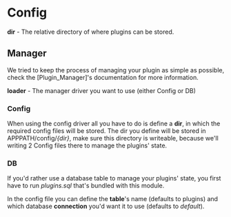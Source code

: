 # Config

**dir** - The relative directory of where plugins can be stored.

## Manager

We tried to keep the process of managing your plugin as simple as possible,
check the [Plugin_Manager]'s documentation for more information.

**loader** - The manager driver you want to use (either Config or DB)

### Config
When using the config driver all you have to do is define a **dir**, in which the required config files will be stored. The dir you define will be stored in APPPATH/config/*{dir}*, make sure this directory is writeable, because we'll writing 2 Config files there to manage the plugins' state.

### DB
If you'd rather use a database table to manage your plugins' state, you first have to run *plugins.sql* that's bundled with this module.

In the config file you can define the **table**'s name (defaults to plugins) and which database **connection** you'd want it to use (defaults to *default*).